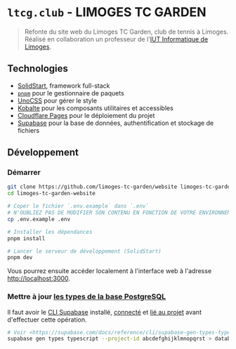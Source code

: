 # `ltcg.club` - LIMOGES TC GARDEN

> Refonte du site web du Limoges TC Garden, club de tennis à Limoges.
> Réalisé en collaboration un professeur de l'[IUT Informatique de Limoges](https://iut.unilim.fr).

## Technologies

- [SolidStart](https://start.solidjs.com/), framework full-stack
- [`pnpm`](https://pnpm.io/) pour le gestionnaire de paquets
- [UnoCSS](https://unocss.dev/) pour gérer le style
- [Kobalte](https://kobalte.dev/) pour les composants utilitaires et accessibles
- [Cloudflare Pages](https://pages.cloudflare.com/) pour le déploiement du projet
- [Supabase](https://supabase.com/) pour la base de données, authentification et stockage de fichiers

## Développement

### Démarrer

```bash
git clone https://github.com/limoges-tc-garden/website limoges-tc-garden-website
cd limoges-tc-garden-website

# Coper le fichier `.env.example` dans `.env`
# N'OUBLIEZ PAS DE MODIFIER SON CONTENU EN FONCTION DE VOTRE ENVIRONNEMENT !
cp .env.example .env

# Installer les dépendances
pnpm install

# Lancer le serveur de développement (SolidStart)
pnpm dev
```

Vous pourrez ensuite accéder localement à l'interface web à l'adresse <http://localhost:3000>.

### Mettre à jour [les types de la base PostgreSQL](./src/server/database.types.ts)

Il faut avoir le [CLI Supabase](https://github.com/supabase/cli) installé, [connecté](https://supabase.com/docs/reference/cli/supabase-login) et [lié au projet](https://supabase.com/docs/reference/cli/supabase-link) avant d'effectuer cette opération.

```bash
# Voir <https://supabase.com/docs/reference/cli/supabase-gen-types-typescript>.
supabase gen types typescript --project-id abcdefghijklmnopqrst > database.types.ts
```
